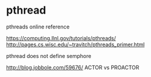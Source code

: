# pthread

<!--
ID: 88e7d17f-9897-4c40-aa62-26d640067a8a
Status: publish
Date: 2017-05-30T07:43:00
Modified: 2017-05-30T07:43:00
wp_id: 410
-->

pthreads online reference

https://computing.llnl.gov/tutorials/pthreads/
http://pages.cs.wisc.edu/~travitch/pthreads_primer.html

pthread does not define semphore

http://blog.jobbole.com/59676/ ACTOR vs PROACTOR